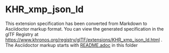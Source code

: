 <!--
Copyright 2022 The Khronos Group Inc.
SPDX-License-Identifier: LicenseRef-KhronosSpecCopyright
-->

# KHR_xmp_json_ld

This extension specification has been converted from Markdown to Asciidoctor markup format.
You can view the generated specification in the glTF Registry at
https://www.khronos.org/registry/glTF/extensions/KHR_xmp_json_ld.html .
The Asciidoctor markup starts with [README.adoc](README.adoc) in this folder
